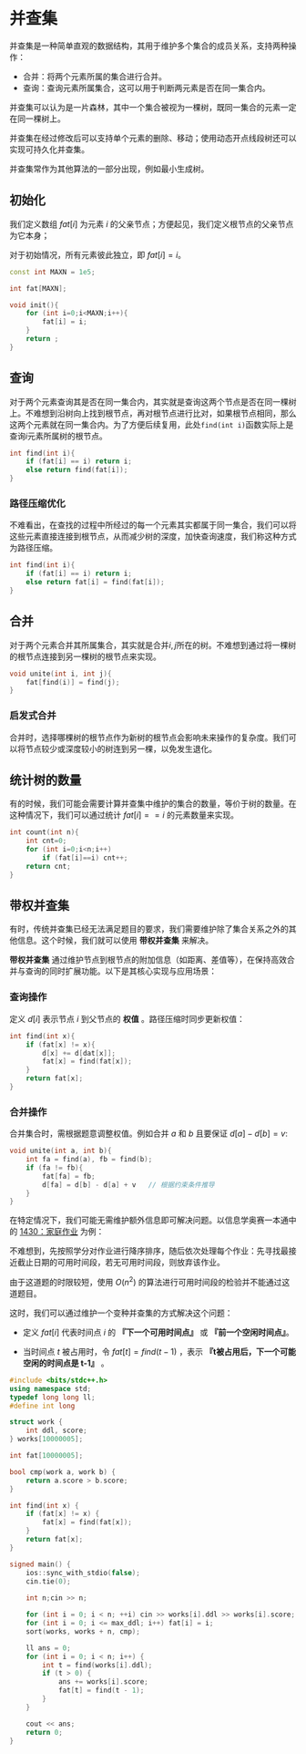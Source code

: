 # 并查集

并查集是一种简单直观的数据结构，其用于维护多个集合的成员关系，支持两种操作：

- 合并：将两个元素所属的集合进行合并。
- 查询：查询元素所属集合，这可以用于判断两元素是否在同一集合内。

并查集可以认为是一片森林，其中一个集合被视为一棵树，既同一集合的元素一定在同一棵树上。

并查集在经过修改后可以支持单个元素的删除、移动；使用动态开点线段树还可以实现可持久化并查集。

并查集常作为其他算法的一部分出现，例如最小生成树。

## 初始化

我们定义数组 $fat[i]$ 为元素 $i$ 的父亲节点；方便起见，我们定义根节点的父亲节点为它本身；

对于初始情况，所有元素彼此独立，即 $fat[i] = i$。

```cpp
const int MAXN = 1e5;

int fat[MAXN];

void init(){
    for (int i=0;i<MAXN;i++){
        fat[i] = i;
    }
    return ;
}
```

## 查询

对于两个元素查询其是否在同一集合内，其实就是查询这两个节点是否在同一棵树上。不难想到沿树向上找到根节点，再对根节点进行比对，如果根节点相同，那么这两个元素就在同一集合内。为了方便后续复用，此处`find(int i)`函数实际上是查询$i$元素所属树的根节点。

```cpp
int find(int i){
    if (fat[i] == i) return i;
    else return find(fat[i]); 
}
```

### 路径压缩优化

不难看出，在查找的过程中所经过的每一个元素其实都属于同一集合，我们可以将这些元素直接连接到根节点，从而减少树的深度，加快查询速度，我们称这种方式为路径压缩。

```cpp
int find(int i){
    if (fat[i] == i) return i;
    else return fat[i] = find(fat[i]); 
}
```

## 合并

对于两个元素合并其所属集合，其实就是合并$i,j$所在的树。不难想到通过将一棵树的根节点连接到另一棵树的根节点来实现。

```cpp
void unite(int i, int j){
    fat[find(i)] = find(j);
}
```

### 启发式合并

合并时，选择哪棵树的根节点作为新树的根节点会影响未来操作的复杂度。我们可以将节点较少或深度较小的树连到另一棵，以免发生退化。

## 统计树的数量

有的时候，我们可能会需要计算并查集中维护的集合的数量，等价于树的数量。在这种情况下，我们可以通过统计 $fat[i]==i$ 的元素数量来实现。

```cpp
int count(int n){
    int cnt=0;
    for (int i=0;i<n;i++)
        if (fat[i]==i) cnt++;
    return cnt;
}
```

## 带权并查集

有时，传统并查集已经无法满足题目的要求，我们需要维护除了集合关系之外的其他信息。这个时候，我们就可以使用 **带权并查集** 来解决。

**带权并查集** 通过维护节点到根节点的附加信息（如距离、差值等），在保持高效合并与查询的同时扩展功能。以下是其核心实现与应用场景：

### 查询操作

定义 $d[i]$ 表示节点 $i$ 到父节点的 **权值** 。路径压缩时同步更新权值：  

```cpp
int find(int x){
    if (fat[x] != x){
        d[x] += d[dat[x]];
        fat[x] = find(fat[x]);
    }
    return fat[x];
}
```

### 合并操作

合并集合时，需根据题意调整权值。例如合并 $a$ 和 $b$ 且要保证 $d[a] - d[b] = v$:

```cpp
void unite(int a, int b){
    int fa = find(a), fb = find(b);
    if (fa != fb){
        fat[fa] = fb;
        d[fa] = d[b] - d[a] + v   // 根据约束条件推导
    }
}
```

在特定情况下，我们可能无需维护额外信息即可解决问题。以信息学奥赛一本通中的  [1430：家庭作业](http://ybt.ssoier.cn:8088/problem_show.php?pid=1430) 为例：

不难想到，先按照学分对作业进行降序排序，随后依次处理每个作业：先寻找最接近截止日期的可用时间段，若无可用时间段，则放弃该作业。

由于这道题的时限较短，使用 $O(n^2)$ 的算法进行可用时间段的检验并不能通过这道题目。

这时，我们可以通过维护一个变种并查集的方式解决这个问题：

- 定义 $fat[i]$ 代表时间点 $i$ 的 **『下一个可用时间点』** 或 **『前一个空闲时间点』**。

- 当时间点 $t$ 被占用时，令 $fat[t] = find(t - 1)$ ，表示 **『t被占用后，下一个可能空闲的时间点是 t-1』** 。

```cpp
#include <bits/stdc++.h>
using namespace std;
typedef long long ll;
#define int long

struct work {
    int ddl, score;
} works[10000005];

int fat[10000005];

bool cmp(work a, work b) {
    return a.score > b.score;
}

int find(int x) {
    if (fat[x] != x) {
        fat[x] = find(fat[x]);
    }
    return fat[x];
}

signed main() {
    ios::sync_with_stdio(false);
    cin.tie(0);
    
    int n;cin >> n;

    for (int i = 0; i < n; ++i) cin >> works[i].ddl >> works[i].score;
    for (int i = 0; i <= max_ddl; i++) fat[i] = i;
    sort(works, works + n, cmp);

    ll ans = 0;
    for (int i = 0; i < n; i++) {
        int t = find(works[i].ddl);
        if (t > 0) {
            ans += works[i].score;
            fat[t] = find(t - 1);
        }
    }

    cout << ans;
    return 0;
}
```
